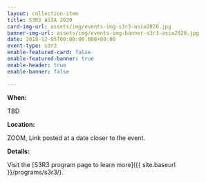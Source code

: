 ```yaml
---
layout: collection-item
title: S3R3 ASIA 2020
card-img-url: assets/img/events-img-s3r3-asia2020.jpg
banner-img-url: assets/img/events-img-banner-s3r3-asia2020.jpg
date: 2018-12-05T00:00:00.000+00:00
event-type: s3r3
enable-featured-card: false
enable-featured-banner: true
enable-header: true
enable-banner: false

---
```

**When:**

TBD

**Location:**

ZOOM, Link posted at a date closer to the event.

**Details:**

Visit the [S3R3 program page to learn more]({{ site.baseurl }}/programs/s3r3/).